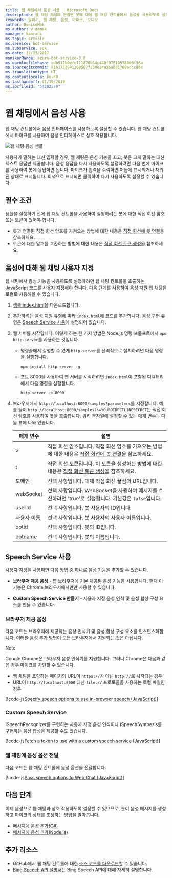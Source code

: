 ```yaml
---
title: 웹 채팅에서 음성 사용 | Microsoft Docs
description: 웹 채팅 채널에 연결된 봇에 대해 웹 채팅 컨트롤에서 음성을 사용하도록 설정하는 방법을 알아봅니다.
keywords: 말하기, 웹 채팅, 음성, 마이크, 오디오
author: DeniseMak
ms.author: v-demak
manager: kamrani
ms.topic: article
ms.service: bot-service
ms.subservice: sdk
ms.date: 12/13/2017
monikerRange: azure-bot-service-3.0
ms.openlocfilehash: cdb512b0efe111870b34c440f978105786b6f36a
ms.sourcegitcommit: 8161753641368567f239e24a35ad61768acccd8e
ms.translationtype: HT
ms.contentlocale: ko-KR
ms.lasthandoff: 01/10/2019
ms.locfileid: "54202579"
---
```

# <a name="enable-speech-in-web-chat"></a>웹 채팅에서 음성 사용
웹 채팅 컨트롤에서 음성 인터페이스를 사용하도록 설정할 수 있습니다. 웹 채팅 컨트롤에서 마이크를 사용하여 음성 인터페이스로 상호 작용합니다.

![웹 채팅 음성 샘플](~/media/bot-service-channel-webchat/webchat-sample-speech.png)

사용자가 말하는 대신 입력할 경우, 웹 채팅은 음성 기능을 끄고, 봇은 크게 말하는 대신 텍스트 응답만 제공합니다. 음성 응답을 다시 사용하도록 설정하려면 다음 번에 마이크를 사용하여 봇에 응답하면 됩니다. 마이크가 입력을 수락하면 어둡게 표시되거나 채워진 상태로 표시됩니다. 회색으로 표시되면 클릭하여 다시 사용하도록 설정할 수 있습니다.

## <a name="prerequisites"></a>필수 조건

  샘플을 실행하기 전에 웹 채팅 컨트롤을 사용하여 실행하려는 봇에 대한 직접 회선 암호 또는 토큰이 있어야 합니다. 
  * 봇과 연결된 직접 회선 암호를 가져오는 방법에 대한 내용은 [직접 회선에 봇 연결](bot-service-channel-connect-directline.md)을 참조하세요.
  * 토큰에 대한 암호를 교환하는 방법에 대한 내용은 [직접 회선 토큰 생성](rest-api/bot-framework-rest-direct-line-3-0-authentication.md)을 참조하세요.

## <a name="customizing-web-chat-for-speech"></a>음성에 대해 웹 채팅 사용자 지정
웹 채팅에서 음성 기능을 사용하도록 설정하려면 웹 채팅 컨트롤을 호출하는 JavaScript 코드를 사용자 지정해야 합니다. 다음 단계를 사용하여 음성 지원 웹 채팅을 로컬로 사용해볼 수 있습니다.

1. [샘플 index.html](https://aka.ms/web-chat-speech-sample)을 다운로드합니다. <!-- this aka.ms link needs to be updated if the sample location changes -->
2. 추가하려는 음성 지원 유형에 따라 `index.html`에 코드를 추가합니다. 음성 구현 유형은 [Speech Service 사용](#enable-speech-services)에 설명되어 있습니다. 
3. 웹 서버를 시작합니다. 이렇게 하는 한 가지 방법은 Node.js 명령 프롬프트에서 `npm http-server`를 사용하는 것입니다.

   * 명령줄에서 실행할 수 있게 `http-server`를 전역적으로 설치하려면 다음 명령을 실행합니다.

     ```
     npm install http-server -g
     ```

   * 포트 8000을 사용하여 웹 서버를 시작하려면 `index.html`이 포함된 디렉터리에서 다음 명령을 실행합니다.

     ```
     http-server -p 8000
     ```
4. 브라우저에서 `http://localhost:8000/samples?parameters`를 지정합니다. 예를 들어 `http://localhost:8000/samples?s=YOURDIRECTLINESECRET`는 직접 회선 암호를 사용하여 봇을 호출합니다. 쿼리 문자열에 설정할 수 있는 매개 변수는 다음 표에 나와 있습니다.

   | 매개 변수 | 설명 |
   |-----------|-------------|
   | s | 직접 회선 암호입니다. 직접 회선 암호를 가져오는 방법에 대한 내용은 [직접 회선에 봇 연결](bot-service-channel-connect-directline.md)을 참조하세요. |
   | t | 직접 회선 토큰입니다. 이 토큰을 생성하는 방법에 대한 내용은 [직접 회선 토큰 생성](rest-api/bot-framework-rest-direct-line-3-0-authentication.md)을 참조하세요. |
   | 도메인 | 선택 사항입니다. 대체 직접 회선 끝점의 URL입니다.  |
   | webSocket | 선택 사항입니다. WebSocket을 사용하여 메시지를 수신하려면 'true'로 설정합니다. 기본값은 `false`입니다. |
   | userId | 선택 사항입니다. 봇 사용자의 ID입니다.  |
   | 사용자 이름 | 선택 사항입니다. 봇 사용자의 사용자 이름입니다.  |
   | botid | 선택 사항입니다. 봇의 ID입니다. |
   | botname | 선택 사항입니다. 봇의 이름입니다. |


## <a name="enable-speech-services"></a>Speech Service 사용
사용자 지정을 사용하면 다음 방법 중 하나로 음성 기능을 추가할 수 있습니다.

* **브라우저 제공 음성** - 웹 브라우저에 기본 제공된 음성 기능을 사용합니다. 현재 이 기능은 Chrome 브라우저에서만만 사용할 수 있습니다.
<!--* **Use Bing Speech service** - You can use the Bing Speech service to provide speech recognition and synthesis. This way of access speech functionality is supported by a variety of browsers. In this case, the processing is done on a server instead of on the browser.-->
* **Custom Speech Service 만들기** - 사용자 지정 음성 인식 및 음성 합성 구성 요소를 만들 수 있습니다.

### <a name="browser-provided-speech"></a>브라우저 제공 음성

다음 코드는 브라우저에 제공되는 음성 인식기 및 음성 합성 구성 요소를 인스턴스화합니다. 이러한 음성 추가 방법이 모든 브라우저에서 지원되는 것은 아닙니다. 

> [!NOTE] 
> Google Chrome은 브라우저 음성 인식기를 지원합니다. 그러나 Chrome은 다음과 같은 경우 마이크를 차단할 수 있습니다.
> * 웹 채팅을 포함하는 페이지의 URL이 `https://`가 아닌 `http://`로 시작되는 경우
> * URL이 `http://localhost:8000` 대신 `file://` 프로토콜을 사용하는 로컬 파일인 경우

[!code-js[Specify speech options to use in-browser speech (JavaScript)](./includes/code/bot-service-channel-connect-webchat-speech.js#BrowserSpeech)]

<!--### Bing Speech service

The following code instantiates speech recognizer and speech synthesis components that use the Bing Speech service. The recognition and generation of speech is performed on the server. This mechanism is supported in multiple browsers. 

> [!TIP]
> You can use speech recognition priming to improve your bot's speech recognition accuracy if you use the Bing Speech service. For more information, check out the [Speech Support in Bot Framework](https://blog.botframework.com/2017/06/26/Speech-To-Text) blog post.

[!code-js[Specify speech options to use the Bing Speech API (JavaScript)](./includes/code/bot-service-channel-connect-webchat-speech.js#BingSpeech)]

#### Use the Bing Speech service with a token

You also have the option to enable Cognitive Services speech recognition using a token. The token is generated in a secure back end using your API key.

The following example code shows how the token fetch is done from a secure back end to avoid exposing the API key.

[!code-js[Fetch a token to use with the Bing Speech API (JavaScript)](./includes/code/bot-service-channel-connect-webchat-speech.js#FetchToken)]
-->
### <a name="custom-speech-service"></a>Custom Speech Service

ISpeechRecognizer를 구현하는 사용자 지정 음성 인식이나 ISpeechSynthesis를 구현하는 음성 합성을 제공할 수도 있습니다. 

[!code-js[Fetch a token to use with a custom speech service (JavaScript)](./includes/code/bot-service-channel-connect-webchat-speech.js#CustomSpeechService)]

### <a name="pass-the-speech-options-to-web-chat"></a>웹 채팅에 음성 옵션 전달

다음 코드는 웹 채팅 컨트롤에 음성 옵션을 전달합니다.

[!code-js[Pass speech options to Web Chat (JavaScript)](./includes/code/bot-service-channel-connect-webchat-speech.js#PassSpeechOptionsToWebChat)]

## <a name="next-steps"></a>다음 단계
이제 음성으로 웹 채팅과 상호 작용하도록 설정할 수 있으므로, 봇이 음성 메시지를 생성하고 마이크의 상태를 조정하는 방법을 알아봅니다.
* [메시지에 음성 추가(C#)](dotnet/bot-builder-dotnet-text-to-speech.md)
* [메시지에 음성 추가(Node.js)](nodejs/bot-builder-nodejs-text-to-speech.md)

## <a name="additional-resources"></a>추가 리소스

* GitHub에서 웹 채팅 컨트롤에 대한 [소스 코드를 다운로드](https://github.com/Microsoft/BotFramework-WebChat)할 수 있습니다.
* [Bing Speech API 설명서](https://docs.microsoft.com/azure/cognitive-services/speech/home)는 Bing Speech API에 대해 자세히 설명합니다.

